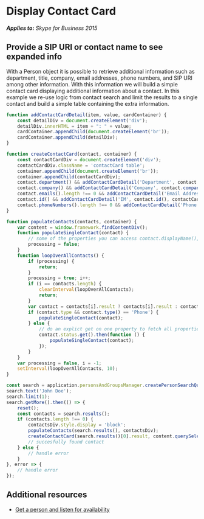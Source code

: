 
# Display Contact Card


 _**Applies to:** Skype for Business 2015_

## Provide a SIP URI or contact name to see expanded info

With a Person object it is possible to retrieve additional information such as department, title, company, email addresses, phone numbers, and SIP URI among other information.  With this information we will build a simple contact card displaying additional information about a contact.  In this example we re-use logic from contact search and limit the results to a single contact and build a simple table containing the extra information.

```js
function addContactCardDetail(item, value, cardContainer) {
    const detailDiv = document.createElement('div');
    detailDiv.innerHTML = item + ": " + value;
    cardContainer.appendChild(document.createElement('br'));
    cardContainer.appendChild(detailDiv);
}

function createContactCard(contact, container) {
    const contactCardDiv = document.createElement('div');
    contactCardDiv.className = 'contactCard table';
    container.appendChild(document.createElement('br'));
    container.appendChild(contactCardDiv);
    contact.department() && addContactCardDetail('Department', contact.department(), contactCardDiv);
    contact.company() && addContactCardDetail('Company', contact.company(), contactCardDiv);
    contact.emails().length !== 0 && addContactCardDetail('Email Address', contact.emails()[0].emailAddress(), contactCardDiv);
    contact.id() && addContactCardDetail('IM', contact.id(), contactCardDiv);
    contact.phoneNumbers().length !== 0 && addContactCardDetail('Phone Number', contact.phoneNumbers()[0].displayString(), contactCardDiv);
}

function populateContacts(contacts, container) {
    var content = window.framework.findContentDiv();
    function populateSingleContact(contact) {
        // some of the properties you can access contact.displayName(), contact.note().text, contact.avatarUrl()
        processing = false;
    }
    function loopOverAllContacts() {
        if (processing) {
            return;
        }
        processing = true; i++;
        if (i == contacts.length) {
            clearInterval(loopOverAllContacts);
            return;
        }
        var contact = contacts[i].result ? contacts[i].result : contacts[i];
        if (contact.type && contact.type() == 'Phone') {
            populateSingleContact(contact);
        } else {
            // do an explict get on one property to fetch all properties
            contact.status.get().then(function () {
                populateSingleContact(contact);
            });
        }
    }
    var processing = false, i = -1;
    setInterval(loopOverAllContacts, 10);
}

const search = application.personsAndGroupsManager.createPersonSearchQuery();
search.text('John Doe');
search.limit(1);
search.getMore().then(() => {
    reset();
    const contacts = search.results();
    if (contacts.length !== 0) {
        contactsDiv.style.display = 'block';
        populateContacts(search.results(), contactsDiv);
        createContactCard(search.results()[0].result, content.querySelector('.contactcard'));
        // succesfully found contact 
    } else {
        // handle error
    }
}, error => {
    // handle error
});
```

## Additional resources

- <a href="https://msdn.microsoft.com/skype/websdk/docs/ListenForAvailability" target="">Get a person and listen for availability</a>
